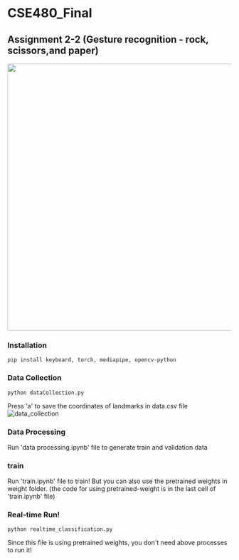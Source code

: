 # CSE480_Final


## Assignment 2-2 (Gesture recognition - rock, scissors,and paper)
<img src="./assignment2-2/demo/demo.gif" width="600" />

### Installation
~~~
pip install keyboard, torch, mediapipe, opencv-python
~~~

### Data Collection
~~~
python dataCollection.py
~~~
Press 'a' to save the coordinates of landmarks in data.csv file
![data_collection](./assignment2-2/demo/data_collecting.gif)

### Data Processing
Run 'data processing.ipynb' file to generate train and validation data

### train
Run 'train.ipynb' file to train! 
But you can also use the pretrained weights in weight folder. (the code for using pretrained-weight is in the last cell of 'train.ipynb' file)

### Real-time Run!
~~~
python realtime_classification.py
~~~
Since this file is using pretrained weights, you don't need above processes to run it!
